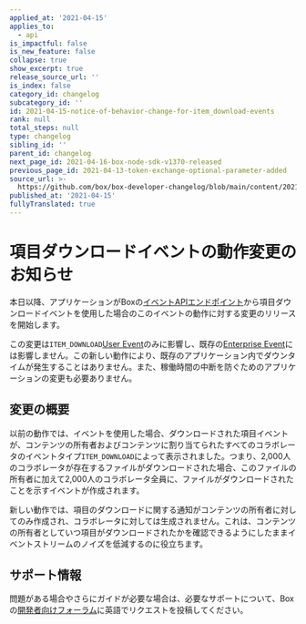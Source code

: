 ```yaml
---
applied_at: '2021-04-15'
applies_to:
  - api
is_impactful: false
is_new_feature: false
collapse: true
show_excerpt: true
release_source_url: ''
is_index: false
category_id: changelog
subcategory_id: ''
id: 2021-04-15-notice-of-behavior-change-for-item_download-events
rank: null
total_steps: null
type: changelog
sibling_id: ''
parent_id: changelog
next_page_id: 2021-04-16-box-node-sdk-v1370-released
previous_page_id: 2021-04-13-token-exchange-optional-parameter-added
source_url: >-
  https://github.com/box/box-developer-changelog/blob/main/content/2021/04-15-notice-of-behavior-change-for-item_download-events.md
published_at: '2021-04-15'
fullyTranslated: true
---
```

# 項目ダウンロードイベントの動作変更のお知らせ

本日以降、アプリケーションがBoxの[イベントAPIエンドポイント][event-apis]から項目ダウンロードイベントを使用した場合のこのイベントの動作に対する変更のリリースを開始します。

この変更は`ITEM_DOWNLOAD`[User Event][user-events]のみに影響し、既存の[Enterprise Event][enterprise-events]には影響しません。この新しい動作により、既存のアプリケーション内でダウンタイムが発生することはありません。また、稼働時間の中断を防ぐためのアプリケーションの変更も必要ありません。

<!-- more -->

## 変更の概要

以前の動作では、イベントを使用した場合、ダウンロードされた項目イベントが、コンテンツの所有者およびコンテンツに割り当てられたすべてのコラボレータのイベントタイプ`ITEM_DOWNLOAD`によって表示されました。つまり、2,000人のコラボレータが存在するファイルがダウンロードされた場合、このファイルの所有者に加えて2,000人のコラボレータ全員に、ファイルがダウンロードされたことを示すイベントが作成されます。

新しい動作では、項目のダウンロードに関する通知がコンテンツの所有者に対してのみ作成され、コラボレータに対しては生成されません。これは、コンテンツの所有者としていつ項目がダウンロードされたかを確認できるようにしたままイベントストリームのノイズを低減するのに役立ちます。

## サポート情報

問題がある場合やさらにガイドが必要な場合は、必要なサポートについて、Boxの[開発者向けフォーラム][forum]に英語でリクエストを投稿してください。

[event-apis]: https://developer.box.com/reference/get-events/

[user-events]: https://developer.box.com/guides/events/user-events/for-user/#event-types

[enterprise-events]: https://developer.box.com/guides/events/enterprise-events/for-enterprise/

[user-access-token]: g://authentication/jwt/user-access-tokens/

[forum]: https://support.box.com/hc/en-us/community/topics/360001932973-Platform-and-Developer-Forum
